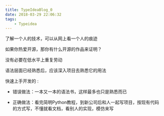 ```yaml
---
title: TypeIdeaBlog_0
date: 2018-03-29 22:06:32
tags:
	- Typeidea
---
```




了解一个人的技术，可以从网上看一个人的痕迹

如果你热爱开源，那你有什么开源的作品来证明？ 

没有必要在低水平上重复劳动

语法层面已经熟悉后，应该深入项目去熟悉它的用法



快速上手开发的 :

- 错误做法：一本又一本的语法书，这样最多也只是熟悉而已


- 正确做法：看完简明Python教程，到新公司后和人一起写项目，按现有代码的方式写，不懂就看文档，看别人的实现，模仿来写

